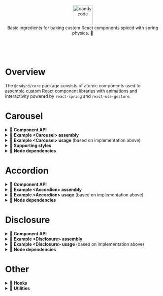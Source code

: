 &nbsp;

&nbsp;

<div align="center">
  <a href="https://candycode.co/">
    <img alt="candycode" src="https://storage.googleapis.com/candycode/candycode.svg" height="64">
  </a>
</div>
<div align="center">
  Basic ingredients for baking custom React components spiced with spring physics. 🧁
</div>

&nbsp;

&nbsp;

# Overview

The `@cndycd/core` package consists of atomic components used to assemble custom React component libraries with animations and interactivity powered by `react-spring` and `react-use-gesture`.

# Carousel

<details><summary>📃 <b>Component API</b></summary>

These atomic components can be used to assemble a custom **&lt;Carousel&gt;** component. Every rendered component accepts `className` and `style` props (as well as all other props accepted by a React DOM node). These props may be used to supplement the basic styles provided in the `styles.css` file, which must be manually added to the project and contain only the minimal CSS necessary for the carousel to function.

## Carousel state

### Provider

A **&lt;Provider&gt;** component must be the parent of all other carousel components and accepts the following props.

| **prop**                          | **default**    | type                                                         | **details**                                                  |
| --------------------------------- | -------------- | ------------------------------------------------------------ | ------------------------------------------------------------ |
| **totalSlides**<br />*(required)* |                | `number`                                                     | the value must match the length of the `children` prop passed to the &lt;Track&gt; component |
| **aspectRatio**                   | `undefined`    | `undefined`, `'square'`, `'wide'`, `'wider'`, `'widest'`, `'tall'`, `'taller'`, or `'tallest`' | enables and sets a fixed aspect ratio for the carousel       |
| **orientation**                   | `'horizontal'` | `'horizontal'` or `'vertical'`                               | determines the orientation of the carousel track (experimental) |
| **springConfig**                  | `'default'`    | `'default'`, `'gentle'`, `'wobbly'`, `'stiff'`, `'slow'`, `'molasses'`, or `{ mass: number, tension: number, friction: number }` | determines the settings used to power the carousel animations |
| **focusMode**                     | `'auto'`       | `'auto'`, `'manual'`, or `'always'`                          | `'auto'` toggles keyboard, mouse, and touch interactivity based on whether or not the carousel is visible in the viewport<br /><br />`'manual'` enables interactivity when the carousel is hovered, clicked, or touched and disables it when something outside the carousel is clicked or touched<br /><br />`'always'` always enables interactivity; best when used for carousels that are permanently visible within in the viewport |
| **inViewThreshold**               | `0.1`          | `number`                                                     | the number between `0` and `1` indicating the percentage of the carousel that must be visible in the viewport before automatically gaining focus when `focusMode` is set to `'auto'` |
| **allowGestures**                 | `true`         | `bool`                                                       | enable/disable mouse and touch support                       |
| **dragThreshold**                 | `50`           | `number`                                                     | the number of pixels the track must be panned to initiate an automatic slide change |
| **allowKeyboard**                 | `true`         | `bool`                                                       | enable/disable keyboard support                              |
| **keyboardMode**                  | `'standard'`   | `'standard ` or `'gaming'`                                   | `'standard'` listens to `↑`, `←`, `↓`,  `→` keyboard codes for moving through slides<br /><br />`'gaming'` listens to `W`, `A`, `S`, `D` in addition to all `'standard'` keys |
| **allowExpansion**                | `true`         | `bool`                                                       | enable/disable expanded-mode support                         |
| **allowFullscreen**               | `true`         | `bool`                                                       | enable/disable fullscreen-mode support                       |

## Carousel elements

### Wrapper
A **&lt;Wrapper&gt;** component must be placed somewhere within the &lt;Provider&gt; component. It must contain a &lt;Track&gt; component. It may also include a &lt;Drawer&gt; component and other React nodes.

### Track
A **&lt;Track&gt;** component must be placed somewhere within the &lt;Wrapper&gt; component. It must contain one or more &lt;Slide&gt; components as direct children.

### Slide
Each **&lt;Slide&gt;** component must be placed directly under the &lt;Track&gt; component. Each &lt;Slide&gt; can only accept one direct child node, which will be stretched to cover the entire slide.

### Drawer
A **&lt;Drawer&gt;** component may be placed somewhere within the &lt;Wrapper&gt; component, but outside the &lt;Track&gt; component. It can be used to contain one or more control elements or other React nodes.

## Controls
The following control components include built-in interactivity on click and touch events. They may be placed anywhere within the &lt;Provider&gt; component and can accept a `children` prop to wrap its logic and behavior around any React node.

- **&lt;Start&gt;** moves to the first slide
- **&lt;Backward&gt;** moves to the previous slide
- **&lt;Forward&gt;** moves to the next slide
- **&lt;End&gt;** moves to the last slide
- **&lt;Expand&gt;** toggles expanded mode
- **&lt;Fullscreen&gt;** toggles fullscreen mode
</details>

<details><summary>📃 <b>Example &lt;Carousel&gt; assembly</b></summary>

```javascript
import React from "react";
import {
  Provider,
  Wrapper,
  Track,
  Slide,
  Drawer,
  Start,
  Backward,
  Forward,
  End,
  Expand,
  Fullscreen,
} from "@cndycd/core/carousel";

export const Carousel = ({ children, ...rest }) => {
  return (
    <Provider totalSlides={children.length ? children.length : 1} {...rest}>
      <Wrapper>
        <Track>
          {children.length ? (
            children.map((child, index) => <Slide key={index}>{child}</Slide>)
          ) : (
            <Slide>{children}</Slide>
          )}
        </Track>
        <Drawer>
          <Start />
          <Backward />
          <Expand />
          <Fullscreen />
          <Forward />
          <End />
        </Drawer>
      </Wrapper>
    </Provider>
  );
};
```
</details>

<details><summary>📃 <b>Example &lt;Carousel&gt; usage</b> (based on implementation above)</summary>

```javascript
import React from 'react';
import { Carousel } from './carousel';

return (
  <Carousel>
    <div>Bulbasaur</div>
    <div>Charmander</div>
    <div>Squirtle</div>
  </Carousel>
)
```
</details>

<details><summary>📃 <b>Supporting styles</b></summary>

Use of the assembled **&lt;Carousel&gt;** component requires the following styles.

## Basic carousel functionality *(required)*

```css
.carousel {
  position: relative;
  overflow: hidden;
}

.carousel > div {
  display: flex;
}

.carousel-track {
  position: relative;
  z-index: 0;
  display: flex;
  height: 100%;
}

.carousel-slide {
  min-width: 100%;
  width: 100%;
  max-width: 100%;
  min-height: 100%;
  height: 100%;
  max-height: 100%;
}

.carousel-slide > * {
  min-width: 100% !important;
  width: 100% !important;
  max-width: 100% !important;
  min-height: 100% !important;
  height: 100% !important;
  max-height: 100% !important;
}

.carousel-slide img {
  pointer-events: none !important;
  user-select: none !important;
}

.carousel-button--disabled {
  opacity: 0.5;
  cursor: not-allowed;
}
```

## Aspect ratio functionality *(optional)*

```css
[class*='carousel--aspect-ratio-'] {
  height: 0;
}

[class*='carousel--aspect-ratio-'] > div {
  position: absolute;
  left: 0;
  right: 0;
  top: 0;
  bottom: 0;
}

.carousel--aspect-ratio-square {
  padding-top: 100%;
}

.carousel--aspect-ratio-wide {
  padding-top: 75%;
}

.carousel--aspect-ratio-wider {
  padding-top: 56.25%;
}

.carousel--aspect-ratio-widest {
  padding-top: 42.1875%;
}

.carousel--aspect-ratio-tall {
  padding-top: 133.333333%;
}

.carousel--aspect-ratio-taller {
  padding-top: 177.777778%;
}

.carousel--aspect-ratio-tallest {
  padding-top: 233.333333%;
}
```

## Gesture functionality *(optional)*

```css
.carousel--gestures {
  touch-action: none;
}

.carousel--gestures * {
  user-select: none;
}
```

## Expansion functionality *(optional)*

```css
.carousel--expanded > div {
  position: fixed !important;
  left: 0;
  right: 0;
  top: 0;
  bottom: 0;
  z-index: 1000;
  background: rgba(0, 0, 0, 0.5);
}
```

## **&lt;Drawer&gt;** component *(optional)*

```css
.carousel-drawer {
  position: absolute;
  left: 0;
  right: 0;
  bottom: 0;
  z-index: 10;
  display: flex;
  justify-content: space-around;
  align-items: center;
}
```
</details>

<details><summary>📃 <b>Node dependencies</b></summary>

Use of the assembled **&lt;Carousel&gt;** component requires the following peer dependencies.

- `classnames`
- `jotai`
- `prop-types`
- `react-dom`
- `react-intersection-observer`
- `react-spring`
- `react-use-gesture`
- `react-use-measure`
- `react`
</details>

# Accordion

<details><summary>📃 <b>Component API</b></summary>

These atomic components can be used to assemble a custom **&lt;Accordion&gt;** component. Every component accepts `className` and `style` props (as well as all other props accepted by a React DOM node) to facilitate custom designs.

## Accordion components

The **&lt;Provider&gt;** component is the main export and accepts the following props.

| **prop**                        | **default** | type                                                         | **details**                                                  |
| ------------------------------- | ----------- | ------------------------------------------------------------ | ------------------------------------------------------------ |
| **keyString**<br />*(required)* |             | `string`                                                     | unique identifier concatenated with an index to link each accordion item's panel and button |
| **springConfig**                | `'default'` | `'default'`, `'gentle'`, `'wobbly'`, `'stiff'`, `'slow'`, `'molasses'`, or `{ mass: number, tension: number, friction: number }` | determines the settings used to power the accordion animation |

A **&lt;Wrapper&gt;** component must be placed somewhere within the &lt;Provider&gt; component. It must contain one or more child nodes each with precisely two child nodes, the first of which becomes an accordion button and the second of which becomes an accordion anel.

</details>

<details><summary>📃 <b>Example &lt;Accordion&gt; assembly</b></summary>

```javascript
import React from 'react';
import { Provider, Wrapper } from '@cndycd/core/accordion';

export const Accordion = ({ children, ...rest }) => {
  return (
    <Provider initialPanel="first" {...rest}>
      <Wrapper>{children}</Wrapper>
    </Provider>
  );
};

const CustomItem = ({ children }) => {
  return <div>{children}</div>;
};

const CustomButton = ({ children }) => {
  return <div>{children}</div>;
};

const CustomPanel = ({ children }) => {
  return <div>{children}</div>;
};

Accordion.Item = CustomItem;
Accordion.Button = CustomButton;
Accordion.Panel = CustomPanel;
```
</details>

<details><summary>📃 <b>Example &lt;Accordion&gt; usage</b> (based on implementation above)</summary>

```javascript
import React from 'react';
import { Accordion } from './accordion';

return (
  <Accordion keyString="faq_">
    <Accordion.Item>
      <Accordion.Button>Who’s that Pokémon?</Accordion.Button>
      <Accordion.Panel>It’s Pikachu!</Accordion.Panel>
    </Accordion.Item>
    <Accordion.Item>
      <Accordion.Button>What’s Pikachu's Pokédex ID?</Accordion.Button>
      <Accordion.Panel>It’s twenty five!</Accordion.Panel>
    </Accordion.Item>
    <Accordion.Item>
      <Accordion.Button>Where is Pikachu found?</Accordion.Button>
      <Accordion.Panel>Viridian Forest!</Accordion.Panel>
    </Accordion.Item>
  </Accordion>
)
```
</details>

<details><summary>📃 <b>Node dependencies</b></summary>

Use of the assembled **&lt;Accordion&gt;** component requires the following peer dependencies.

- `classnames`
- `jotai`
- `prop-types`
- `react-dom`
- `react-spring`
- `react-use-measure`
- `react`
</details>

# Disclosure

<details><summary>📃 <b>Component API</b></summary>

These atomic components can be used to assemble a custom **&lt;Disclosure&gt;** component. Every component accepts `className` and `style` props (as well as all other props accepted by a React DOM node) to facilitate custom designs.

## Disclosure components

The **&lt;Provider&gt;** component is the main export and accepts the following props.

| **prop**                  | **default** | type                                                         | **details**                                                  |
| ------------------------- | ----------- | ------------------------------------------------------------ | ------------------------------------------------------------ |
| **uid**<br />*(required)* |             | `string`                                                     | unique identifier linking the disclosure panel and button    |
| **springConfig**          | `'default'` | `'default'`, `'gentle'`, `'wobbly'`, `'stiff'`, `'slow'`, `'molasses'`, or `{ mass: number, tension: number, friction: number }` | determines the settings used to power the disclosure animation |

The **&lt;Button&gt;** subcomponent must be exported as `Disclosure.Button`. It toggles the visibility of the &lt;Panel&gt; component.

The **&lt;Panel&gt;** subcomponent must be exported as `Disclosure.Panel`. Its visibility is toggled by the &lt;Button&gt; component.
</details>

<details><summary>📃 <b>Example &lt;Disclosure&gt; assembly</b></summary>

```javascript
import React from 'react';
import { Provider, Button, Panel } from '@cndycd/core/disclosure';

export const Disclosure = ({ children, ...rest }) => {
  return <Provider {...rest}>{children}</Provider>;
};

const CustomButton = ({ children, ...rest }) => {
  return <Button {...rest}>{children}</Button>;
};

const CustomPanel = ({ children, ...rest }) => {
  return <Panel {...rest}>{children}</Panel>;
};

Disclosure.Button = CustomButton;
Disclosure.Panel = CustomPanel;
```
</details>

<details><summary>📃 <b>Example &lt;Disclosure&gt; usage</b> (based on implementation above)</summary>

```javascript
import React from 'react';
import { Disclosure } from './disclosure';

return (
  <>
    <Disclosure uid="faq_1">
      <Disclosure.Button>Who’s that Pokémon?</Disclosure.Button>
      <Disclosure.Panel>It’s Pikachu!</Disclosure.Panel>
    </Disclosure>
    <Disclosure uid="faq_2">
      <Disclosure.Button>What’s Pikachu's Pokédex ID?</Disclosure.Button>
      <Disclosure.Panel>It’s twenty five!</Disclosure.Panel>
    </Disclosure>
    <Disclosure uid="faq_3">
      <Disclosure.Button>Where is Pikachu found?</Disclosure.Button>
      <Disclosure.Panel>Viridian Forest!</Disclosure.Panel>
    </Disclosure>
  </>
)
```
</details>

<details><summary>📃 <b>Node dependencies</b></summary>

Use of the assembled **&lt;Disclosure&gt;** component requires the following peer dependencies.

- `jotai`
- `prop-types`
- `react-dom`
- `react-spring`
- `react-use-measure`
- `react`
</details>

# Other

<details><summary>📃 <b>Hooks</b></summary>

The package includes several general-purpose custom hooks.

- `useEffectOnce`
- `useCallbackOnce`
- `useLocalStorage`
- `useOnClickOutside`
</details>

<details><summary>📃 <b>Utilities</b></summary>

The package includes several general-purpose utility functions.

- `capitalize`
- `getMarkup`
- `isSSR`
- `take`
- `toCamelCase`
- `toSnakeCase`
</details>
